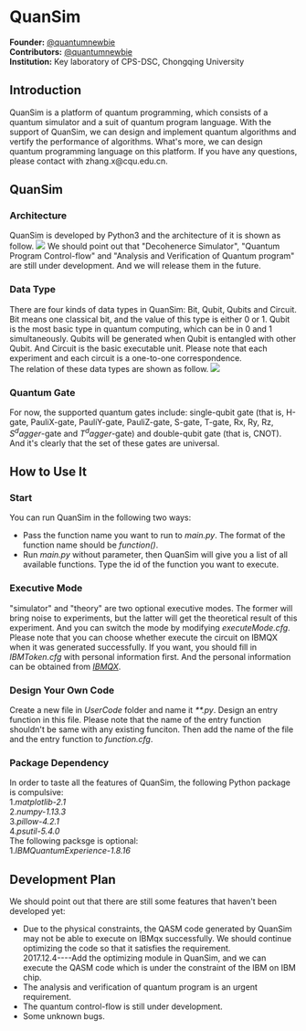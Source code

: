 # QuanSim
**Founder:** [@quantumnewbie](https://github.com/zhangxin20121923)  <br/>
**Contributors:** [@quantumnewbie](https://github.com/zhangxin20121923)  <br/>
**Institution:** Key laboratory of CPS-DSC, Chongqing University
## Introduction
QuanSim is a platform of quantum programming, which consists of a quantum simulator and a suit of quantum program language. With the support of QuanSim, we can design and implement quantum algorithms and vertify the performance of algorithms. What's more, we can design quantum programming language on this platform. If you have any questions, please contact with zhang.x\@cqu.edu.cn.
## QuanSim
### Architecture
QuanSim is developed by Python3 and the architecture of it is shown as follow.
![](https://raw.githubusercontent.com/zhangxin20121923/QuanSim/master/pic/QuanSim-FrameWork.png) 
We should point out that "Decohenerce Simulator", "Quantum Program Control-flow" and "Analysis and Verification of Quantum program" are still under development. And we will release them in the future.

### Data Type
There are four kinds of data types in QuanSim: Bit, Qubit, Qubits and Circuit. Bit means one classical bit, and the value of this type is either 0 or 1. Qubit is the most basic type in quantum computing, which can be in 0 and 1 simultaneously. Qubits will be generated when Qubit is entangled with other Qubit. And Circuit is the basic executable unit. Please note that each experiment and each circuit is a one-to-one correspondence.<br/>
The relation of these data types are shown as follow.
![](https://raw.githubusercontent.com/zhangxin20121923/QuanSim/master/pic/QuanSim-datatype.png) 

### Quantum Gate
For now, the supported quantum gates include: single-qubit gate (that is, H-gate, PauliX-gate, PauliY-gate, PauliZ-gate, S-gate, T-gate, Rx, Ry, Rz, $S^dagger$-gate and $T^dagger$-gate) and double-qubit gate (that is, CNOT). And it's clearly that the set of these gates are universal. <br/>

## How to Use It
### Start
You can run QuanSim in the following two ways:<br/>
* Pass the function name you want to run to *main.py*. The format of the function name should be *function()*. <br/>
* Run *main.py* without parameter, then QuanSim will give you a list of all available functions. Type the id of the function you want to execute.<br/>

### Executive Mode
"simulator" and "theory" are two optional executive modes. The former will bring noise to experiments, but the latter will get the theoretical result of this experiment. And you can switch the mode by modifying *executeMode.cfg*.<br/>
Please note that you can choose whether execute the circuit on IBMQX when it was generated successfully. If you want, you should fill in *IBMToken.cfg* with personal information first. And the personal information can be obtained from *[IBMQX](https://quantumexperience.ng.bluemix.net/qstage/)*.
 
### Design Your Own Code
Create a new file in *UserCode* folder and name it *\*\*.py*. Design an entry function in this file. Please note that the name of the entry function shouldn't be same with any existing funciton. Then add the name of the file and the entry function to *function.cfg*.

### Package Dependency
In order to taste all the features of QuanSim, the following Python package is compulsive:<br/>
1.*matplotlib-2.1*<br/>
2.*numpy-1.13.3*<br/>
3.*pillow-4.2.1*<br/>
4.*psutil-5.4.0*<br/>
The following packsge is optional:<br/>
1.*IBMQuantumExperience-1.8.16*

## Development Plan
We should point out that there are still some features that haven't been developed yet:
* Due to the physical constraints, the QASM code generated by QuanSim  may not be able to execute on IBMqx successfully. We should continue optimizing the code so that it satisfies the requirement.<br/>
2017.12.4----Add the optimizing module in QuanSim, and we can execute the QASM code which is under the constraint of the IBM on IBM chip.<br/>
* The analysis and verification of quantum program is an urgent requirement. <br/>
* The quantum control-flow is still under development.<br/>
* Some unknown bugs.<br/>

